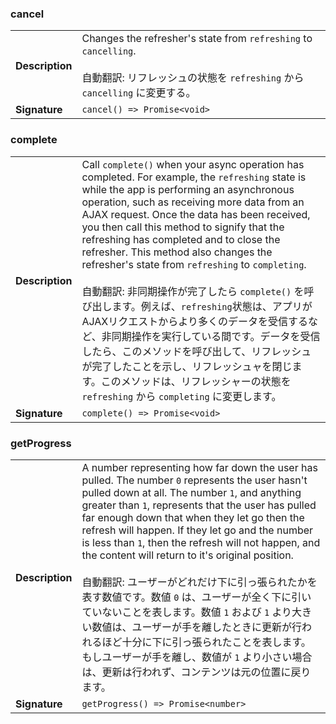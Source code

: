 

### cancel

| | |
| --- | --- |
| **Description** | Changes the refresher's state from `refreshing` to `cancelling`.<br /><br />自動翻訳: リフレッシュの状態を `refreshing` から `cancelling` に変更する。 |
| **Signature** | `cancel() => Promise<void>` |


### complete

| | |
| --- | --- |
| **Description** | Call `complete()` when your async operation has completed. For example, the `refreshing` state is while the app is performing an asynchronous operation, such as receiving more data from an AJAX request. Once the data has been received, you then call this method to signify that the refreshing has completed and to close the refresher. This method also changes the refresher's state from `refreshing` to `completing`.<br /><br />自動翻訳: 非同期操作が完了したら `complete()` を呼び出します。例えば、`refreshing`状態は、アプリがAJAXリクエストからより多くのデータを受信するなど、非同期操作を実行している間です。データを受信したら、このメソッドを呼び出して、リフレッシュが完了したことを示し、リフレッシュャを閉じます。このメソッドは、リフレッシャーの状態を `refreshing` から `completing` に変更します。 |
| **Signature** | `complete() => Promise<void>` |


### getProgress

| | |
| --- | --- |
| **Description** | A number representing how far down the user has pulled. The number `0` represents the user hasn't pulled down at all. The number `1`, and anything greater than `1`, represents that the user has pulled far enough down that when they let go then the refresh will happen. If they let go and the number is less than `1`, then the refresh will not happen, and the content will return to it's original position.<br /><br />自動翻訳: ユーザーがどれだけ下に引っ張られたかを表す数値です。数値 `0` は、ユーザーが全く下に引いていないことを表します。数値 `1` および `1` より大きい数値は、ユーザーが手を離したときに更新が行われるほど十分に下に引っ張られたことを表します。もしユーザーが手を離し、数値が `1` より小さい場合は、更新は行われず、コンテンツは元の位置に戻ります。 |
| **Signature** | `getProgress() => Promise<number>` |


